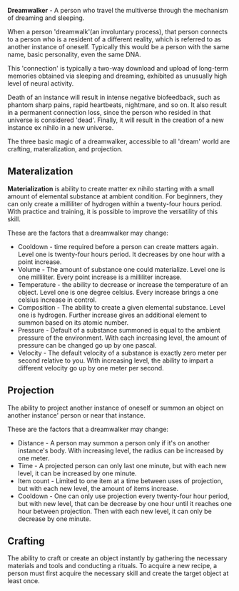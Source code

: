**Dreamwalker** - A person who travel the multiverse through the mechanism of dreaming and sleeping.

When a person 'dreamwalk'(an involuntary process), that person connects to a person who is a resident of a different reality, which is referred to as another instance of oneself. Typically this would be a person with the same name, basic personality, even the same DNA.

This 'connection' is typically a two-way download and upload of long-term memories obtained via sleeping and dreaming, exhibited as unusually high level of neural activity.

Death of an instance will result in intense negative biofeedback, such as phantom sharp pains, rapid heartbeats, nightmare, and so on. It also result in a permanent connection loss, since the person who resided in that universe is considered 'dead'. Finally, it will result in the creation of a new instance ex nihilo in a new universe.

The three basic magic of a dreamwalker, accessible to all 'dream' world are crafting, materalization, and projection.

## Materalization

**Materialization** is ability to create matter ex nihilo starting with a small amount of elemental substance at ambient condition. For beginners, they can only create a milliliter of hydrogen within a twenty-four hours period. With practice and training, it is possible to improve the versatility of this skill.

These are the factors that a dreamwalker may change:

* Cooldown - time required before a person can create matters again. Level one is twenty-four hours period. It decreases by one hour with a point increase.
* Volume - The amount of substance one could materialize. Level one is one milliliter. Every point increase is a milliliter increase.
* Temperature - the ability to decrease or increase the temperature of an object. Level one is one degree celsius. Every increase brings a one celsius increase in control.
* Composition - The ability to create a given elemental substance. Level one is hydrogen. Further increase gives an additional element to summon based on its atomic number.
* Pressure - Default of a substance summoned is equal to the ambient pressure of the environment. With each increasing level, the amount of pressure can be changed go up by one pascal.
* Velocity - The default velocity of a substance is exactly zero meter per second relative to you. With increasing level, the ability to impart a different velocity go up by one meter per second.

## Projection

The ability to project another instance of oneself or summon an object on another instance' person or near that instance.

These are the factors that a dreamwalker may change:

* Distance - A person may summon a person only if it's on another instance's body. With increasing level, the radius can be increased by one meter.
* Time - A projected person can only last one minute, but with each new level, it can be increased by one minute.
* Item count - Limited to one item at a time between uses of projection, but with each new level, the amount of items increase.
* Cooldown - One can only use projection every twenty-four hour period, but with new level, that can be decrease by one hour until it reaches one hour between projection. Then with each new level, it can only be decrease by one minute.

## Crafting

The ability to craft or create an object instantly by gathering the necessary materials and tools and conducting a rituals. To acquire a new recipe, a person must first acquire the necessary skill and create the target object at least once.
